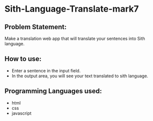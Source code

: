 # Sith-Language-Translate-mark7

## Problem Statement:
 Make a translation web app that will translate your sentences into Sith language.

## How to use:
- Enter a sentence in the input field.
- In the output area, you will see your text translated to sith language.

## Programming Languages used:
- html
- css
- javascript
